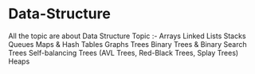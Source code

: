 # Data-Structure
All the topic are about Data Structure
Topic :-
Arrays
Linked Lists
Stacks
Queues
Maps & Hash Tables
Graphs
Trees
Binary Trees & Binary Search Trees
Self-balancing Trees (AVL Trees, Red-Black Trees, Splay Trees)
Heaps